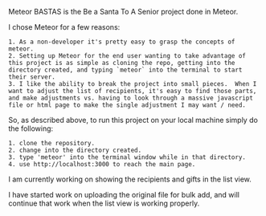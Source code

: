 Meteor BASTAS is the Be a Santa To A Senior project done in Meteor.

I chose Meteor for a few reasons:

    1. As a non-developer it's pretty easy to grasp the concepts of meteor.
    2. Setting up Meteor for the end user wanting to take advantage of this project is as simple as cloning the repo, getting into the directory created, and typing `meteor` into the terminal to start their server.
    3. I like the ability to break the project into small pieces.  When I want to adjust the list of recipients, it's easy to find those parts, and make adjustments vs. having to look through a massive javascript file or html page to make the single adjustment I may want / need.

So, as described above, to run this project on your local machine simply do the following:

    1. clone the repository.
    2. change into the directory created.
    3. type 'meteor' into the terminal window while in that directory.
    4. use http://localhost:3000 to reach the main page.

I am currently working on showing the recipients and gifts in the list view.

I have started work on uploading the original file for bulk add, and will continue that work when the list view is working properly.
